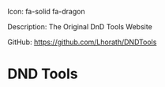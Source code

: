 Icon: fa-solid fa-dragon

Description: The Original DnD Tools Website

GitHub: https://github.com/Lhorath/DNDTools

# DND Tools
